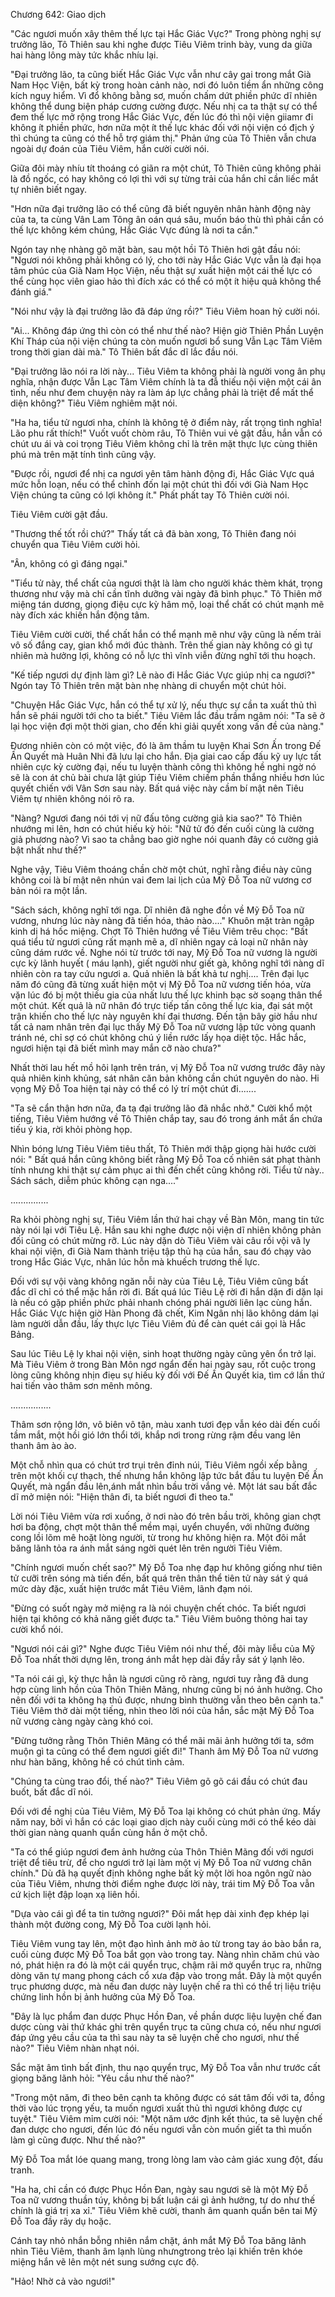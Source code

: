 




Chương 642: Giao dịch


"Các ngươi muốn xây thêm thế lực tại Hắc Giác Vực?" Trong phòng nghị sự trưởng lão, Tô Thiên sau khi nghe được Tiêu Viêm trinh bày, vung da giữa hai hàng lông mày tức khắc nhíu lại.

"Đại trưởng lão, ta cũng biết Hắc Giác Vực vẫn như cây gai trong mắt Già Nam Học Viện, bất kỳ trong hoàn cảnh nào, nơi đó luôn tiềm ẩn những công kích nguy hiểm. Vì đổ không bằng sơ, muốn chấm dứt phiền phức dĩ nhiên không thể dung biện pháp cương cường được. Nếu nhị ca ta thật sự có thể đem thế lực mở rộng trong Hắc Giác Vực, đến lúc đó thì nội viện giiamr đi không ít phiền phức, hơn nữa một ít thế lực khác đối với nội viện có địch ý thì chúng ta cũng có thể hỗ trợ giám thị." Phản ứng của Tô Thiên vẫn chưa ngoài dự đoán của Tiêu Viêm, hắn cười cười nói.

Giữa đôi mày nhíu tít thoáng có giãn ra một chút, Tô Thiên cũng không phải là đồ ngốc, có hay không có lợi thì với sự từng trải của hắn chỉ cần liếc mắt tự nhiên biết ngay.

"Hơn nữa đại trưởng lão có thể cũng đã biết nguyên nhân hành động này của ta, ta cùng Vân Lam Tông ân oán quá sâu, muốn báo thù thì phải cần có thế lực không kém chúng, Hắc Giác Vực đúng là nơi ta cần."

Ngón tay nhẹ nhàng gõ mặt bàn, sau một hồi Tô Thiên hơi gật đầu nói: "Ngươi nói không phải không có lý, cho tới này Hắc Giác Vực vẫn là đại họa tâm phúc của Già Nam Học Viện, nếu thật sự xuất hiện một cái thế lực có thể cùng học viên giao hảo thì đích xác có thể có một ít hiệu quả không thể đánh giá."

"Nói như vậy là đại trưởng lão đã đáp ứng rồi?" Tiêu Viêm hoan hỷ cười nói.

"Ai... Không đáp ứng thì còn có thể như thế nào? Hiện giờ Thiên Phần Luyện Khí Tháp của nội viện chúng ta còn muốn ngươi bổ sung Vẫn Lạc Tâm Viêm trong thời gian dài mà." Tô Thiên bất đắc dĩ lắc đầu nói.

"Đại trưởng lão nói ra lời này... Tiêu Viêm ta không phải là người vong ân phụ nghĩa, nhận được Vẫn Lạc Tâm Viêm chính là ta đẫ thiếu nội viện một cái ân tình, nếu như đem chuyện này ra làm áp lực chẳng phải là triệt để mất thể diện không?" Tiêu Viêm nghiêm mặt nói.

"Ha ha, tiểu tử ngươi nha, chính là không tệ ở điểm này, rất trọng tình nghĩa! Lão phu rất thích!" Vuốt vuốt chòm râu, Tô Thiên vui vẻ gật đầu, hắn vẫn có chút ưu ái và coi trọng Tiêu Viêm không chỉ là trên mặt thực lực cùng thiên phú mà trên mặt tính tình cũng vậy.

"Được rồi, ngươi để nhị ca ngươi yên tâm hành động đi, Hắc Giác Vực quá mức hỗn loạn, nếu có thể chỉnh đốn lại một chút thì đối với Già Nam Học Viện chúng ta cũng có lợi không ít." Phất phất tay Tô Thiên cười nói.

Tiêu Viêm cười gật đầu.

"Thương thế tốt rồi chứ?" Thấy tất cả đã bàn xong, Tô Thiên đang nói chuyển qua Tiêu Viêm cười hỏi.

"Ân, không có gì đáng ngại."

"Tiểu tử này, thể chất của ngươi thật là làm cho người khác thèm khát, trọng thương như vậy mà chỉ cần tĩnh dưỡng vài ngày đã bình phục." Tô Thiên mở miệng tán dương, giọng điệu cực kỳ hâm mộ, loại thể chất có chút mạnh mẽ này đích xác khiến hắn động tâm.

Tiêu Viêm cười cười, thể chất hắn có thể mạnh mẽ như vậy cũng là nếm trải vô số đắng cay, gian khổ mới đúc thành. Trên thế gian này không có gì tự nhiên mà hưởng lợi, không có nỗ lực thì vĩnh viễn đừng nghĩ tới thu hoạch.

"Kế tiếp ngươi dự định làm gì? Lẽ nào đi Hắc Giác Vực giúp nhị ca ngươi?" Ngón tay Tô Thiên trên mặt bàn nhẹ nhàng di chuyển một chút hỏi.

"Chuyện Hắc Giác Vực, hắn có thể tự xử lý, nếu thực sự cần ta xuất thủ thì hắn sẽ phái người tới cho ta biết." Tiêu Viêm lắc đầu trầm ngâm nói: "Ta sẽ ở lại học viện đợi một thời gian, cho đến khi giải quyết xong vấn đề của nàng."

Đương nhiên còn có một việc, đó là âm thầm tu luyện Khai Sơn Ấn trong Đế Ấn Quyết mà Huân Nhi đã lưu lại cho hắn. Địa giai cao cấp đấu kỹ uy lực tất nhiên cực kỳ cường đại, nếu tu luyện thành công thì không hề nghi ngờ nó sẽ là con át chủ bài chưa lật giúp Tiêu Viêm chiếm phần thắng nhiều hơn lúc quyết chiến với Vân Sơn sau này. Bất quá việc này cầm bí mật nên Tiêu Viêm tự nhiên không nói rõ ra.

"Nàng? Ngươi đang nói tới vị nữ đấu tông cường giả kia sao?" Tô Thiên nhướng mi lên, hơn có chút hiếu kỳ hỏi: "Nữ tử đó đến cuối cùng là cường giả phương nào? Vì sao ta chẳng bao giờ nghe nói quanh đây có cường giả bật nhất như thế?"

Nghe vậy, Tiêu Viêm thoáng chần chờ một chút, nghĩ rằng điều này cũng không coi là bí mật nên nhún vai đem lai lịch của Mỹ Đỗ Toa nữ vương cơ bản nói ra một lần.

"Sách sách, không nghĩ tới nga. Dĩ nhiên đã nghe đồn về Mỹ Đỗ Toa nữ vương, nhưng lúc này nàng đã tiến hóa, thảo nào...." Khuôn mặt tràn ngập kinh dị há hốc miệng. Chợt Tô Thiên hướng về Tiêu Viêm trêu chọc: "Bất quá tiểu tử ngươi cũng rất mạnh mẽ a, dĩ nhiên ngay cả loại nữ nhân này cũng dám rước về. Nghe nói từ trước tới nay, Mỹ Đỗ Toa nữ vương là người cực kỳ lãnh huyết ( máu lạnh), giết người như giết gà, không nghĩ tới nàng dĩ nhiên còn ra tay cứu ngươi a. Quả nhiên là bất khả tư nghị.... Trên đại lục năm đó cũng đã từng xuất hiện một vị Mỹ Đỗ Toa nữ vương tiến hóa, vừa vặn lúc đó bị một thiếu gia của nhất lưu thế lực khinh bạc sờ soạng thân thể một chút. Kết quả là nữ nhân đó trực tiếp tấn công thế lực kia, đại sát một trận khiến cho thế lực này nguyên khí đại thương. Đến tận bây giờ hầu như tất cả nam nhân trên đại lục thấy Mỹ Đỗ Toa nữ vương lập tức vòng quanh tránh né, chỉ sợ có chút không chú ý liền rước lấy họa diệt tộc. Hắc hắc, ngươi hiện tại đã biết mình may mắn cỡ nào chưa?"

Nhất thời lau hết mồ hôi lạnh trên trán, vị Mỹ Đỗ Toa nữ vương trước đây này quả nhiên kinh khủng, sát nhân căn bản không cần chút nguyên do nào. Hi vọng Mỹ Đỗ Toa hiện tại này có thể có lý trí một chút đi.......

"Ta sẽ cẩn thận hơn nữa, đa tạ đại trưởng lão đã nhắc nhở." Cười khổ một tiếng, Tiêu Viêm hướng về Tô Thiên chắp tay, sau đó trong ánh mắt ẩn chứa tiếu ý kia, rời khỏi phòng họp.

Nhìn bóng lưng Tiêu Viêm tiêu thất, Tô Thiên mới thập giọng hài hước cười nói: " Bất quá hắn cũng không biết rằng Mỹ Đỗ Toa cố nhiên sát phạt thành tính nhưng khi thật sự cảm phục ai thì đến chết cũng không rời. Tiểu tử này.. Sách sách, diễm phúc không cạn nga...."

...............

Ra khỏi phòng nghị sự, Tiêu Viêm lần thứ hai chạy về Bàn Môn, mang tin tức này nói lại với Tiêu Lệ. Hắn sau khi nghe được nội viện dĩ nhiên không phản đối cũng có chút mừng rỡ. Lúc này dặn dò Tiêu Viêm vài câu rồi vội vã ly khai nội viện, đi Già Nam thành triệu tập thủ hạ của hắn, sau đó chạy vào trong Hắc Giác Vực, nhân lúc hỗn mà khuếch trương thế lực.

Đối với sự vội vàng không ngăn nỗi này của Tiêu Lệ, Tiêu Viêm cũng bất đắc dĩ chỉ có thể mặc hắn rời đi. Bất quá lúc Tiêu Lệ rời đi hắn dặn đi dặn lại là nếu có gặp phiền phức phải nhanh chóng phái người liên lạc cùng hắn. Hắc Giác Vực hiện giờ Hàn Phong đã chết, Kim Ngân nhị lão không dám lại làm người dẫn đầu, lấy thực lực Tiêu Viêm đủ để càn quét cái gọi là Hắc Bảng.

Sau lúc Tiêu Lệ ly khai nội viện, sinh hoạt thường ngày cũng yên ổn trở lại. Mà Tiêu Viêm ở trong Bàn Môn ngơ ngẩn đến hai ngày sau, rốt cuộc trong lòng cũng không nhịn điẹu sự hiếu kỳ đối với Đế Ấn Quyết kia, tìm cớ lần thứ hai tiến vào thâm sơn mênh mông.

................

Thâm sơn rộng lớn, vô biên vô tận, màu xanh tươi đẹp vẫn kéo dài đến cuối tầm mắt, một hồi gió lớn thổi tới, khắp nơi trong rừng rậm đều vang lên thanh âm ào ào.

Một chỗ nhìn qua có chút trơ trụi trên đỉnh núi, Tiêu Viêm ngồi xếp bằng trên một khối cự thạch, thế nhưng hắn không lập tức bắt đầu tu luyện Đế Ấn Quyết, mà ngẩn đầu lên,ánh mắt nhìn bầu trời vắng vẻ. Một lát sau bất đắc dĩ mở miện nói: "Hiện thân đi, ta biết ngươi đi theo ta."

Lời nói Tiêu Viêm vừa rơi xuống, ở nơi nào đó trên bầu trời, không gian chợt hơi ba động, chợt một thân thể mềm mại, uyển chuyển, với những đường cong lồi lõm mê hoặt lòng người, từ trong hư không hiện ra. Một đôi mắt băng lãnh tỏa ra ánh mắt sáng ngời quét lên trên người Tiêu Viêm.

"Chính ngươi muốn chết sao?" Mỹ Đỗ Toa nhẹ đạp hư không giống như tiên tử cưỡi trên sóng mà tiến đến, bất quá trên thân thể tiên tử này sát ý quá mức dày đặc, xuất hiện trước mắt Tiêu Viêm, lãnh đạm nói.

"Đừng có suốt ngày mở miệng ra là nói chuyện chết chóc. Ta biết ngươi hiện tại không có khả năng giết được ta." Tiêu Viêm buông thỏng hai tay cười khổ nói.

"Ngươi nói cái gì?" Nghe được Tiêu Viêm nói như thế, đôi mày liễu của Mỹ Đỗ Toa nhất thời dựng lên, trong ánh mắt hẹp dài đầy rẫy sát ý lạnh lẽo.

"Ta nói cái gì, kỳ thực hẳn là ngươi cũng rõ ràng, ngươi tuy rằng đã dung hợp cùng linh hồn của Thôn Thiên Mãng, nhưng cũng bị nó ảnh hưởng. Cho nên đối với ta không hạ thủ được, nhưng bình thường vẫn theo bên cạnh ta." Tiêu Viêm thở dài một tiếng, nhìn theo lời nói của hắn, sắc mặt Mỹ Đỗ Toa nữ vương càng ngày càng khó coi.

"Đừng tưởng rằng Thôn Thiên Mãng có thể mãi mãi ảnh hưởng tới ta, sớm muộn gì ta cũng có thể đem ngươi giết đi!" Thanh âm Mỹ Đỗ Toa nữ vương như hàn băng, không hề có chút tình cảm.

"Chúng ta cùng trao đổi, thế nào?" Tiêu Viêm gõ gõ cái đầu có chút đau buốt, bất đắc dĩ nói.

Đối với đề nghị của Tiêu Viêm, Mỹ Đỗ Toa lại không có chút phản ứng. Mấy năm nay, bởi vì hắn có các loại giao dịch này cuối cùng mới có thể kéo dài thời gian nàng quanh quẩn cùng hắn ở một chỗ.

"Ta có thể giúp ngươi đem ảnh hưởng của Thôn Thiên Mãng đối với ngươi triệt để tiêu trừ, để cho ngươi trở lại làm một vị Mỹ Đỗ Toa nữ vương chân chính." Dù đã hạ quyết định không nghe bất kỳ một lời hoa ngôn ngữ nào của Tiêu Viêm, nhưng thời điểm nghe được lời này, trái tim Mỹ Đỗ Toa vẫn cứ kịch liệt đập loạn xạ liên hồi.

"Dựa vào cái gì để ta tin tưởng ngươi?" Đôi mắt hẹp dài xinh đẹp khép lại thành một đường cong, Mỹ Đỗ Toa cười lạnh hỏi.

Tiêu Viêm vung tay lên, một đạo hình ảnh mờ ảo từ trong tay áo bào bắn ra, cuối cùng được Mỹ Đỗ Toa bắt gọn vào trong tay. Nàng nhìn chăm chú vào nó, phát hiện ra đó là một cái quyển trục, chậm rãi mở quyển trục ra, những dòng văn tự mang phong cách cổ xưa đập vào trong mắt. Đây là một quyển trục phương dược, mà nếu đan dược này luyện chế ra thì có thể trị liệu triệu chứng linh hồn bị ảnh hưởng của Mỹ Đỗ Toa.

"Đây là lục phẩm đan dược Phục Hồn Đan, về phần dược liệu luyện chế đan dược cùng vài thứ khác ghi trên quyển trục ta cũng chưa có, nếu như ngươi đáp ứng yêu cầu của ta thì sau này ta sẽ luyện chế cho ngươi, như thế nào?" Tiêu Viêm nhàn nhạt nói.

Sắc mặt âm tình bất định, thu nạo quyển trục, Mỹ Đỗ Toa vẫn như trước cất giọng băng lãnh hỏi: "Yêu cầu như thế nào?"

"Trong một năm, đi theo bên cạnh ta không được có sát tâm đối với ta, đồng thời vào lúc trọng yếu, ta muốn ngươi xuất thủ thì ngươi không được cự tuyệt." Tiêu Viêm mỉm cười nói: "Một năm ước định kết thúc, ta sẽ luyện chế đan dược cho ngươi, đến lúc đó nếu ngươi vẫn còn muốn giết ta thì muốn làm gì cũng được. Như thế nào?"

Mỹ Đỗ Toa mắt lóe quang mang, trong lòng lam vào cảm giác xung đột, đấu tranh.

"Ha ha, chỉ cần có được Phục Hồn Đan, ngày sau ngươi sẽ là một Mỹ Đỗ Toa nữ vương thuần túy, không bị bất luận cái gì ảnh hưởng, tự do như thế chính là giá trị xa xỉ." Tiêu Viêm khẽ cười, thanh âm quanh quẩn bên tai Mỹ Đỗ Toa đầy rãy dụ hoặc.

Cánh tay nhỏ nhắn bỗng nhiên nắm chặt, ánh mắt Mỹ Đỗ Toa băng lãnh nhìn Tiêu Viêm, thanh âm lạnh lùng nhưngtrong trẻo lại khiến trên khóe miệng hắn vẽ lên một nét sung sướng cực độ.

"Hảo! Nhờ cả vào ngươi!"




